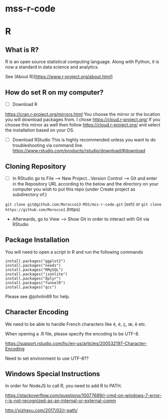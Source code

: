 # mss-r-code

# R
## What is R?

R is an open source statistical computing language. Along with Python, it is now a standard in data science and analytics.

See (About R)[https://www.r-project.org/about.html]

## How do set R on my computer?

- [ ] Download R

https://cran.r-project.org/mirrors.html
You choose the mirror or the location you will download packages from. I chose https://cloud.r-project.org/ If you choose this mirror as well then follow https://cloud.r-project.org/ and select the installation based on your OS.

- [ ] Download RStudio
This is highly recommended unless you want to do troubleshooting via command line.
https://www.rstudio.com/products/rstudio/download/#download

## Cloning Repository

- [ ] In RStudio go to File --> New Project...Version Control --> Git and enter in the Repository URL according to the below and the directory on your computer you wish to put this repo (under Create project as subdirectory of:)

`git clone git@github.com:Morocco13-MSS/mss-r-code.git` (ssh) or `git clone https://github.com/Morocco1` (https)

- Afterwards, go to View --> Show Git in order to interact with Git via RStudio

## Package Installation
You will need to open a script in R and run the following commands

```
install.packages("ggplot2")
install.packages("needs")
install.packages("RMySQL")
install.packages("jsonlite")
install.packages("dplyr")
install.packages("funnelR")
install.packages("qcc")
```

Please see @johnlin89 for help.

## Character Encoding

We need to be able to handle French characters like è, é, ç, œ, ë etc.

When opening a .R file, please specify the encoding to be UTF-8.

https://support.rstudio.com/hc/en-us/articles/200532197-Character-Encoding

Need to set environment to use UTF-8??

## Windows Special Instructions

In order for NodeJS to call R, you need to add R to PATH.

https://stackoverflow.com/questions/10077689/r-cmd-on-windows-7-error-r-is-not-recognized-as-an-internal-or-external-comm

http://yizhexu.com/2017/02/r-path/

